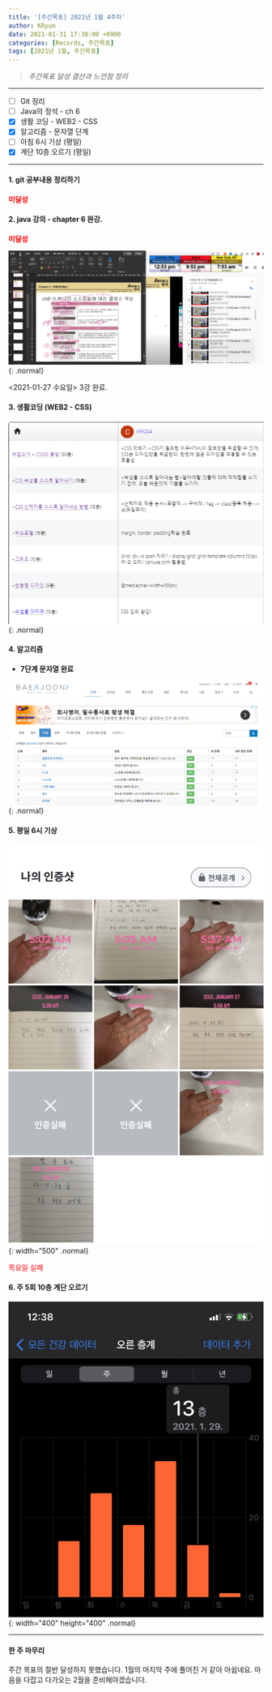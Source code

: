 ```yaml
---
title: '[주간목표] 2021년 1월 4주차'
author: KRyun
date: 2021-01-31 17:30:00 +0900
categories: [Records, 주간목표]
tags: [2021년 1월, 주간목표]
---
```


> _주간목표 달성 결산과 느낀점 정리_

---

- [ ] Git 정리
- [ ] Java의 정석 - ch 6
- [X] 생활 코딩 - WEB2 - CSS
- [X] 알고리즘 - 문자열 단계
- [ ] 아침 6시 기상 (평일)
- [X] 계단 10층 오르기 (평일)

---

#### 1. git 공부내용 정리하기   
<span style="color:red; font-weight:bold">미달성</span>

#### 2. java 강의 - chapter 6 완강.   
<span style="color:red; font-weight:bold">미달성</span>

![2021-01-27](/assets/img/post/202101/20210127.png){: .normal}


<2021-01-27 수요일> 3강 완료.

#### 3. 생활코딩 (WEB2 - CSS)
![2021-01-30_생활코딩](/assets/img/post/202101/20210130_생활코딩.png){: .normal}   

#### 4. 알고리즘   

  + __7단계 문자열 완료__

![2021-01-30_algorithm](/assets/img/post/202101/20210130_algorithm.png){: .normal}

#### 5. 평일 6시 기상
![wakeup_4주차](/assets/img/post/202101/wakeup_4주차.jpg){: width="500" .normal}

<span style="color:red">목요일 실패</span>


#### 6. 주 5회 10층 계단 오르기

![stair_4주차](/assets/img/post/202101/stair_4주차.jpg){: width="400" height="400" .normal}

---

#### __한 주 마무리__   

주간 목표의 절반 달성하지 못했습니다. 1월의 마지막 주에 풀어진 거 같아 아쉽네요. 마음을 다잡고 다가오는 2월을 준비해야겠습니다.
